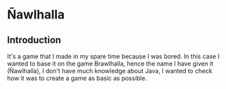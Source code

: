 # Ñawlhalla

## Introduction
It's a game that I made in my spare time because I was bored. In this case I wanted to base it on the game Brawlhalla, hence the name I have given it (Ñawlhalla), I don't have much knowledge about Java, I wanted to check how it was to create a game as basic as possible.
